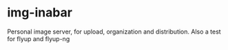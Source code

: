 # img-inabar
Personal image server, for upload, organization and distribution. Also a test for flyup and flyup-ng
